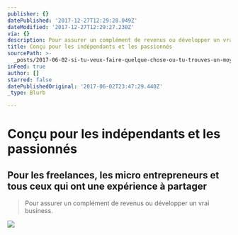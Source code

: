 ```yaml
---
publisher: {}
datePublished: '2017-12-27T12:29:28.049Z'
dateModified: '2017-12-27T12:29:27.230Z'
via: {}
description: Pour assurer un complément de revenus ou développer un vrai business.
title: Conçu pour les indépendants et les passionnés
sourcePath: >-
  _posts/2017-06-02-si-tu-veux-faire-quelque-chose-ou-tu-trouves-un-moyen-ou-tu.md
inFeed: true
author: []
starred: false
datePublishedOriginal: '2017-06-02T23:47:29.440Z'
_type: Blurb

---
```

# Conçu pour les indépendants et les passionnés

## Pour les freelances, les micro entrepreneurs et tous ceux qui ont une expérience à partager

> Pour assurer un complément de revenus ou développer un vrai business.

![](https://imgflo.herokuapp.com/graph/2b2431f8e7ba7b0/157ce1b08d40ca2ba1f7304e84df383f/croprotate.png?cropheight=337&cropwidth=297&degrees=0&input=https%3A%2F%2Fthe-grid-user-content.s3-us-west-2.amazonaws.com%2F94e16f4b-fad1-4fec-ad88-78fb300edd23.png&x=85&y=0)